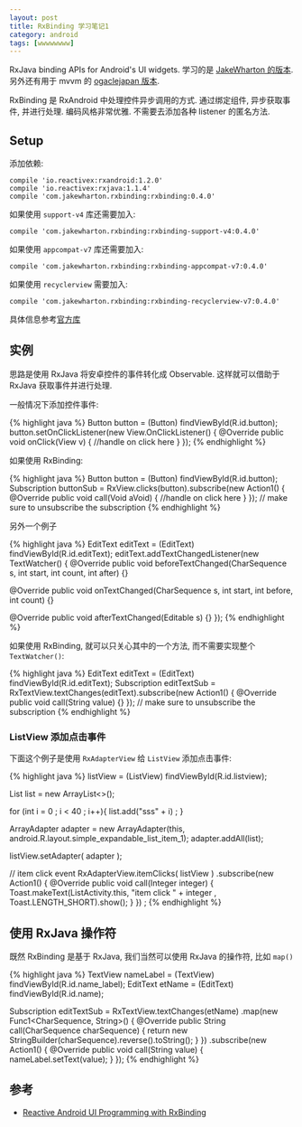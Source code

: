 ```yaml
---
layout: post
title: RxBinding 学习笔记1
category: android
tags: [wwwwwwww]
---
```


RxJava binding APIs for Android's UI widgets. 学习的是 [JakeWharton 的版本](https://github.com/JakeWharton/RxBinding). 另外还有用于 mvvm 的 [ogaclejapan 版本](https://github.com/ogaclejapan/RxBinding).

RxBinding 是 RxAndroid 中处理控件异步调用的方式. 通过绑定组件, 异步获取事件, 并进行处理. 编码风格非常优雅. 不需要去添加各种 listener 的匿名方法.

## Setup

添加依赖:

```
compile 'io.reactivex:rxandroid:1.2.0'
compile 'io.reactivex:rxjava:1.1.4'
compile 'com.jakewharton.rxbinding:rxbinding:0.4.0'
```

如果使用 `support-v4` 库还需要加入:

```
compile 'com.jakewharton.rxbinding:rxbinding-support-v4:0.4.0'
```

如果使用 `appcompat-v7` 库还需要加入:

```
compile 'com.jakewharton.rxbinding:rxbinding-appcompat-v7:0.4.0'
```

如果使用 `recyclerview` 需要加入:

```
compile 'com.jakewharton.rxbinding:rxbinding-recyclerview-v7:0.4.0'
```

具体信息参考[官方库](https://github.com/JakeWharton/RxBinding)

## 实例

思路是使用 RxJava 将安卓控件的事件转化成 Observable. 这样就可以借助于 RxJava 获取事件并进行处理.

一般情况下添加控件事件:

{% highlight java %}
Button button = (Button) findViewById(R.id.button);
button.setOnClickListener(new View.OnClickListener() {
   @Override
   public void onClick(View v) {
      //handle on click here
   }
});
{% endhighlight %}

如果使用 RxBinding:

{% highlight java %}
Button button = (Button) findViewById(R.id.button);
Subscription buttonSub = RxView.clicks(button).subscribe(new Action1<Void>() {
   @Override
   public void call(Void aVoid) {
      //handle on click here
   }
});
// make sure to unsubscribe the subscription
{% endhighlight %}

另外一个例子

{% highlight java %}
EditText editText = (EditText) findViewById(R.id.editText);
editText.addTextChangedListener(new TextWatcher() {
   @Override
   public void beforeTextChanged(CharSequence s, int start, int count, int after) {}

   @Override
   public void onTextChanged(CharSequence s, int start, int before, int count) {}

   @Override
   public void afterTextChanged(Editable s) {}
});
{% endhighlight %}

如果使用 RxBinding, 就可以只关心其中的一个方法, 而不需要实现整个 `TextWatcher()`:

{% highlight java %}
EditText editText = (EditText) findViewById(R.id.editText);
Subscription editTextSub = RxTextView.textChanges(editText).subscribe(new Action1<String>() {
   @Override
   public void call(String value) {}
});
// make sure to unsubscribe the subscription
{% endhighlight %}

### ListView 添加点击事件

下面这个例子是使用 `RxAdapterView` 给 `ListView` 添加点击事件:

{% highlight java %}
listView = (ListView) findViewById(R.id.listview);

List<String> list = new ArrayList<>();

for (int i = 0 ; i < 40 ; i++){
    list.add("sss" + i) ;
}

ArrayAdapter<String> adapter = new ArrayAdapter<String>(this, android.R.layout.simple_expandable_list_item_1);
adapter.addAll(list);

listView.setAdapter( adapter );

// item click event
RxAdapterView.itemClicks( listView )
    .subscribe(new Action1<Integer>() {
        @Override
        public void call(Integer integer) {
            Toast.makeText(ListActivity.this, "item click " + integer , Toast.LENGTH_SHORT).show();
        }
    }) ;
{% endhighlight %}


## 使用 RxJava 操作符

既然 RxBinding 是基于 RxJava, 我们当然可以使用 RxJava 的操作符, 比如 `map()`

{% highlight java %}
TextView nameLabel = (TextView) findViewById(R.id.name_label);
EditText etName = (EditText) findViewById(R.id.name);

Subscription editTextSub =
    RxTextView.textChanges(etName)
            .map(new Func1<CharSequence, String>() {
                @Override
                public String call(CharSequence charSequence) {
                    return new StringBuilder(charSequence).reverse().toString();
                }
            })
            .subscribe(new Action1<String>() {
                @Override
                public void call(String value) {
                    nameLabel.setText(value);
                }
            });
{% endhighlight %}

## 参考

* [Reactive Android UI Programming with RxBinding](https://realm.io/news/donn-felker-reactive-android-ui-programming-with-rxbinding/)
